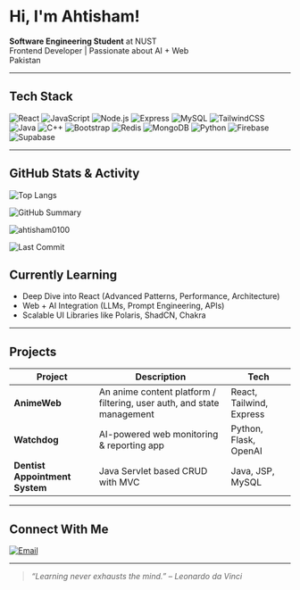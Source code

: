 # Hi, I'm Ahtisham! 

 **Software Engineering Student** at NUST  
 Frontend Developer | Passionate about AI + Web  
 Pakistan 

---

##  Tech Stack

![React](https://img.shields.io/badge/-React-61DAFB?style=flat&logo=react&logoColor=black)
![JavaScript](https://img.shields.io/badge/-JavaScript-F7DF1E?style=flat&logo=javascript&logoColor=black)
![Node.js](https://img.shields.io/badge/-Node.js-339933?style=flat&logo=node.js&logoColor=white)
![Express](https://img.shields.io/badge/-Express-000000?style=flat&logo=express&logoColor=white)
![MySQL](https://img.shields.io/badge/-MySQL-4479A1?style=flat&logo=mysql&logoColor=white)
![TailwindCSS](https://img.shields.io/badge/-TailwindCSS-38B2AC?style=flat&logo=tailwind-css&logoColor=white)
![Java](https://img.shields.io/badge/-Java-007396?style=flat&logo=java&logoColor=white)
![C++](https://img.shields.io/badge/-C++-00599C?style=flat&logo=c%2B%2B&logoColor=white)
![Bootstrap](https://img.shields.io/badge/-Bootstrap-7952B3?style=flat&logo=bootstrap&logoColor=white)
![Redis](https://img.shields.io/badge/-Redis-DC382D?style=flat&logo=redis&logoColor=white)
![MongoDB](https://img.shields.io/badge/-MongoDB-47A248?style=flat&logo=mongodb&logoColor=white)
![Python](https://img.shields.io/badge/-Python-3776AB?style=flat&logo=python&logoColor=white)
![Firebase](https://img.shields.io/badge/-Firebase-FFCA28?style=flat&logo=firebase&logoColor=black)
![Supabase](https://img.shields.io/badge/-Supabase-3ECF8E?style=flat&logo=supabase&logoColor=white)

---

##  GitHub Stats & Activity

![Top Langs](https://github-readme-stats.vercel.app/api/top-langs/?username=ahtisham0100&layout=compact&theme=radical)


![GitHub Summary](https://github-profile-summary-cards.vercel.app/api/cards/profile-details?username=ahtisham0100&theme=github)


<!--
<div><img align="center" src="https://github-readme-stats.vercel.app/api/top-langs/?username=ahtisham0100&layout=compact&hide=html" alt="ahtisham0100"></div>
-->

<div><img align="center" src="https://github-readme-stats.vercel.app/api?username=ahtisham0100&show_icons=true" alt="ahtisham0100" /></div>

![Last Commit](https://img.shields.io/github/last-commit/ahtisham0100/your-repo-name?style=flat-square)

## Currently Learning

- Deep Dive into React (Advanced Patterns, Performance, Architecture)
- Web + AI Integration (LLMs, Prompt Engineering, APIs)
- Scalable UI Libraries like Polaris, ShadCN, Chakra

---

##  Projects

| Project | Description | Tech |
|--------|-------------|------|
| **AnimeWeb** | An anime content platform / filtering, user auth, and state management | React, Tailwind, Express |
| **Watchdog** | AI-powered web monitoring & reporting app | Python, Flask, OpenAI |
| **Dentist Appointment System** | Java Servlet based CRUD with MVC | Java, JSP, MySQL |

---

## Connect With Me

[![Email](https://img.shields.io/badge/-Email-D14836?style=flat&logo=gmail&logoColor=white)](mailto:ahtisham0100@gmail.com)

---

> _“Learning never exhausts the mind.” – Leonardo da Vinci_
